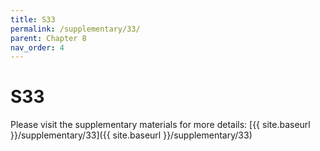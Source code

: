 ```yaml
---
title: S33
permalink: /supplementary/33/
parent: Chapter 8
nav_order: 4
---
```


# S33

Please visit the supplementary materials for more details: [{{ site.baseurl }}/supplementary/33]({{ site.baseurl }}/supplementary/33)
